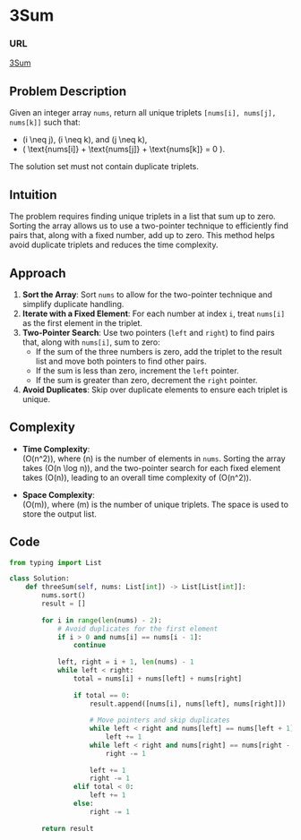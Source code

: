 # 3Sum

### URL
[3Sum](https://leetcode.com/problems/3sum/description/)

## Problem Description
Given an integer array `nums`, return all unique triplets `[nums[i], nums[j], nums[k]]` such that:
- \(i \neq j\), \(i \neq k\), and \(j \neq k\),
- \( \text{nums[i]} + \text{nums[j]} + \text{nums[k]} = 0 \).

The solution set must not contain duplicate triplets.

## Intuition
The problem requires finding unique triplets in a list that sum up to zero. Sorting the array allows us to use a two-pointer technique to efficiently find pairs that, along with a fixed number, add up to zero. This method helps avoid duplicate triplets and reduces the time complexity.

## Approach
1. **Sort the Array**: Sort `nums` to allow for the two-pointer technique and simplify duplicate handling.
2. **Iterate with a Fixed Element**: For each number at index `i`, treat `nums[i]` as the first element in the triplet.
3. **Two-Pointer Search**: Use two pointers (`left` and `right`) to find pairs that, along with `nums[i]`, sum to zero:
   - If the sum of the three numbers is zero, add the triplet to the result list and move both pointers to find other pairs.
   - If the sum is less than zero, increment the `left` pointer.
   - If the sum is greater than zero, decrement the `right` pointer.
4. **Avoid Duplicates**: Skip over duplicate elements to ensure each triplet is unique.

## Complexity
- **Time Complexity**:  
  \(O(n^2)\), where \(n\) is the number of elements in `nums`. Sorting the array takes \(O(n \log n)\), and the two-pointer search for each fixed element takes \(O(n)\), leading to an overall time complexity of \(O(n^2)\).

- **Space Complexity**:  
  \(O(m)\), where \(m\) is the number of unique triplets. The space is used to store the output list.

## Code
```python
from typing import List

class Solution:
    def threeSum(self, nums: List[int]) -> List[List[int]]:
        nums.sort()
        result = []
        
        for i in range(len(nums) - 2):
            # Avoid duplicates for the first element
            if i > 0 and nums[i] == nums[i - 1]:
                continue
            
            left, right = i + 1, len(nums) - 1
            while left < right:
                total = nums[i] + nums[left] + nums[right]
                
                if total == 0:
                    result.append([nums[i], nums[left], nums[right]])
                    
                    # Move pointers and skip duplicates
                    while left < right and nums[left] == nums[left + 1]:
                        left += 1
                    while left < right and nums[right] == nums[right - 1]:
                        right -= 1
                    
                    left += 1
                    right -= 1
                elif total < 0:
                    left += 1
                else:
                    right -= 1
        
        return result
